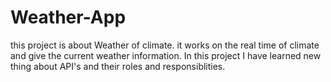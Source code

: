 # Weather-App

this project is about Weather of climate. it works on the real time of climate and give the current weather information. In this project I have learned new thing about API's and their roles and responsiblities.
